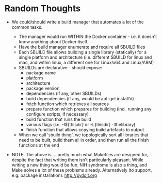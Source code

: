 # Random Thoughts

- We could/should write a build manager that automates a lot of the common tasks.
  - The manager would run WITHIN the Docker container - i.e. it doesn't know
    anything about Docker itself.
  - Have the build manager enumerate and require all SBUILD files
  - Each SBUILD file allows building a single library (statically) for a
    single platform and architecture (i.e. different SBUILD for linux and
    mac, and within linux, a different one for Linux/x64 and Linux/ARM)
  - SBUILDs are declarative - should expose:
     * package name
     * platform
     * architecture
     * package version
     * dependencies (if any, other SBUILDs)
     * build dependencies (if any, would be apt-get install'd)
     * fetch function which retrieves all sources
     * prepare function which prepares for building (incl. running any
       configure scripts, if necessary)
     * build function that runs the build
     * various flags (i.e. -I${thisdir} or -L{thisdir} -lthelibrary)
     * finish function that allows copying build artefacts to output
  - When we call 'sbuild thing', we topologically sort all libraries that
    need to be built, build them all in order, and then run all the finish
    functions at the end

- NOTE: The above is ... pretty much what Makefiles are designed for, despite
  the fact that writing them isn't particularly pleasant.  While writing a new
  thing would be fun, NIH syndrome is also a thing, and Make solves a lot of
  these problems already.
  Alternatively (to support, e.g. package installation): http://pydoit.org
